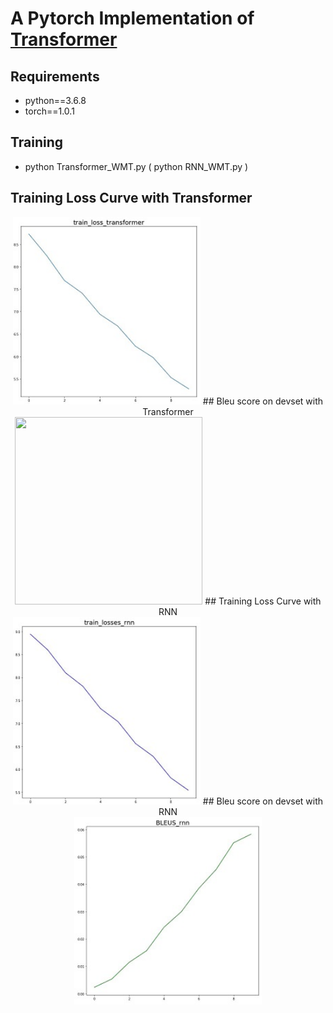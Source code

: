 # A Pytorch Implementation of [Transformer](https://arxiv.org/abs/1706.03762)

## Requirements
* python==3.6.8
* torch==1.0.1

## Training
* python Transformer_WMT.py ( python RNN_WMT.py )

## Training Loss Curve with Transformer
<center><img src=./img/train_tf.JPG width="300" height="300">
## Bleu score on devset with Transformer
<center><img src=./img/belu_tf.JPG width="300" height="300">
## Training Loss Curve with RNN
<center><img src=./img/train_rnn.JPG width="300" height="300">
## Bleu score on devset with RNN
<center><img src=./img/bleu_rnn.JPG width="300" height="300">
